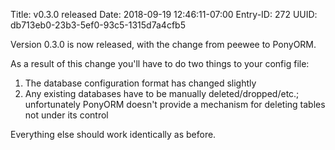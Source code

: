 Title: v0.3.0 released
Date: 2018-09-19 12:46:11-07:00
Entry-ID: 272
UUID: db713eb0-23b3-5ef0-93c5-1315d7a4cfb5

Version 0.3.0 is now released, with the change from peewee to PonyORM.

As a result of this change you'll have to do two things to your config file:

1. The database configuration format has changed slightly
2. Any existing databases have to be manually deleted/dropped/etc.; unfortunately PonyORM doesn't provide a mechanism for deleting tables not under its control

Everything else should work identically as before.
